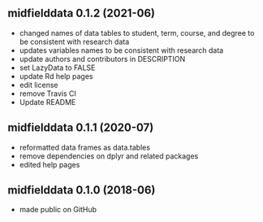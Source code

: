 

## midfielddata 0.1.2 (2021-06)

- changed names of data tables to student, term, course, and degree to be consistent with research data
- updates variables names to be consistent with research data
- update authors and contributors in DESCRIPTION
- set LazyData to FALSE
- update Rd help pages 
- edit license
- remove Travis CI
- Update README

## midfielddata 0.1.1 (2020-07)

- reformatted data frames as data.tables 
- remove dependencies on dplyr and related packages 
- edited help pages

## midfielddata 0.1.0 (2018-06)

- made public on GitHub



<!-- ### New features -->

<!-- ### Minor improvements -->

<!-- ### Bug fixes -->

<!-- ### Deprecated -->

<!-- ### Defunct -->
